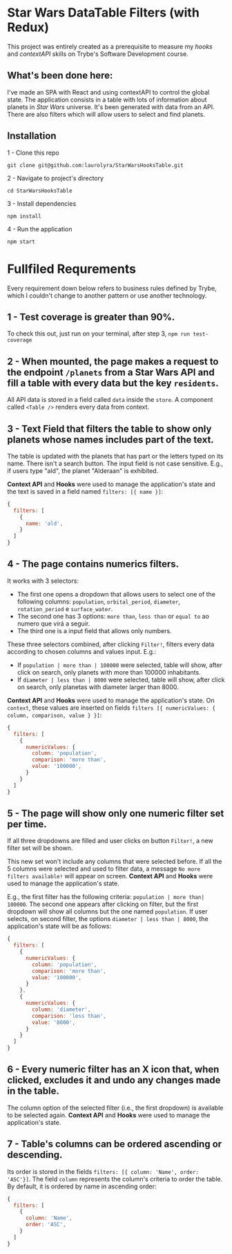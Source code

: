 # Star Wars DataTable Filters (with Redux)

This project was entirely created as a prerequisite to measure my _hooks_ and _contextAPI_ skills on Trybe's Software Development course.

## What's been done here:

I've made an SPA with React and using contextAPI to control the global state. The application consists in a table with lots of information about planets in _Star Wars_ universe. It's been generated with data from an API. There are also filters which will allow users to select and find planets.

## Installation

1 - Clone this repo

`git clone git@github.com:laurolyra/StarWarsHooksTable.git`

2 - Navigate to project's directory

`cd StarWarsHooksTable`

3 - Install dependencies

`npm install`

4 - Run the application

`npm start`

# Fullfiled Requrements

Every requirement down below refers to business rules defined by Trybe, which I couldn't change to another pattern or use another technology.

## 1 - Test coverage is greater than 90%.
To check this out, just run on your terminal, after step 3, `npm run test-coverage`

## 2 - When mounted, the page makes a request to the endpoint `/planets` from a Star Wars API and fill a table with every data but the key `residents`.

All API data is stored in a field called `data` inside the `store`. A component called `<Table />` renders every data from context.

## 3 - Text Field that filters the table to show only planets whose names includes part of the text.

The table is updated with the planets that has part or the letters typed on its name. There isn't a search button. The input field is not case sensitive. E.g., if users type "ald", the planet "Alderaan" is exhibited.

**Context API** and **Hooks** were used to manage the application's state and the text is saved in a field named `filters: [{ name }]`:

```javascript
{
  filters: [
    {
      name: 'ald',
    }
  ]
}
```

## 4 - The page contains numerics filters.

It works with 3 selectors:

  - The first one opens a dropdown that allows users to select one of the following columns: `population`, `orbital_period`, `diameter`, `rotation_period` e `surface_water`.
  - The second one has 3 options: `more than`, `less than` or `equal to` ao numero que virá a seguir.
  - The third one is a input field that allows only numbers.

These three selectors combined, after clicking `Filter!`, filters every data according to chosen columns and values input. E.g.:

  - If `population | more than | 100000` were selected, table will show, after click on search, only planets with more than 100000 inhabitants.
  - If `diameter | less than | 8000` were selected, table will show, after click on search, only planetas with diameter larger than 8000.

**Context API** and **Hooks** were used to manage the application's state. On `context`, these values are inserted on fields `filters [{ numericValues: { column, comparison, value } }]`:

```javascript
{
  filters: [
    {
      numericValues: {
        column: 'population',
        comparison: 'more than',
        value: '100000',
      }
    }
  ]
}
```

## 5 - The page will show only one numeric filter set per time.

If all three dropdowns are filled and user clicks on button `Filter!`, a new filter set will be shown.

This new set won't include any columns that were selected before. If all the 5 columns were selected and used to filter data, a message `No more filters available!` will appear on screen. **Context API** and **Hooks** were used to manage the application's state.

E.g., the first filter has the following criteria: `population | more than| 100000`. The second one appears after clicking on filter, but the first dropdown will show all columns but the one named `population`. If user selects, on second filter, the options `diameter | less than | 8000`, the application's state will be as follows:

```javascript
{
  filters: [
    {
      numericValues: {
        column: 'population',
        comparison: 'more than',
        value: '100000',
      }
    },
    {
      numericValues: {
        column: 'diameter',
        comparison: 'less than',
        value: '8000',
      }
    }
  ]
}
```


## 6 - Every numeric filter has an X icon that, when clicked, excludes it and undo any changes made in the table.

The column option of the selected filter (i.e., the first dropdown) is available to be selected again. **Context API** and **Hooks** were used to manage the application's state.

## 7 - Table's columns can be ordered ascending or descending.

Its order is stored in the fields `filters: [{ column: 'Name', order: 'ASC'}]`. The field `column` represents the column's criteria to order the table. By default, it is ordered by name in ascending order:

```javascript
{
  filters: [
    {
      column: 'Name',
      order: 'ASC',
    }
  ]
}
```

